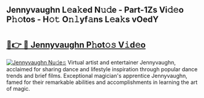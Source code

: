 ## Jennyvaughn L𝚎a𝚔ed N𝚞𝚍e - Part-1Zs Vi𝚍𝚎o P𝚑𝚘tos - H𝚘𝚝 O𝚗𝚕yf𝚊ns L𝚎a𝚔s vOedY

# <h2><a href="http://kf7zky.oniu.top/?m=Jennyvaughn">🔗👉 🔴 Jennyvaughn P𝚑ot𝚘𝚜 V𝚒d𝚎o</a></h2>

[![Jennyvaughn Nu𝚍e𝚜](https://i.imgur.com/0qMVB7G.gif)](http://kf7zky.oniu.top/?m=Jennyvaughn)
Virtual artist and entertainer Jennyvaughn, acclaimed for sharing dance and lifestyle inspiration through popular dance trends and brief films. Exceptional magician's apprentice Jennyvaughn, famed for their remarkable abilities and accomplishments in learning the art of magic.  
